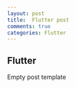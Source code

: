 ```yaml
---
layout: post
title:  Flutter post
comments: true
categories: Flutter
---
```


## Flutter

Empty post template
